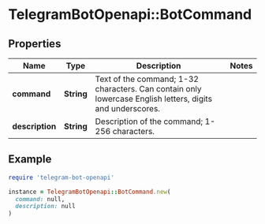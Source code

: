 # TelegramBotOpenapi::BotCommand

## Properties

| Name | Type | Description | Notes |
| ---- | ---- | ----------- | ----- |
| **command** | **String** | Text of the command; 1-32 characters. Can contain only lowercase English letters, digits and underscores. |  |
| **description** | **String** | Description of the command; 1-256 characters. |  |

## Example

```ruby
require 'telegram-bot-openapi'

instance = TelegramBotOpenapi::BotCommand.new(
  command: null,
  description: null
)
```

